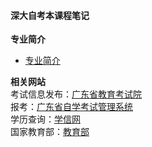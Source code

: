 #### 深大自考本课程笔记

**专业简介**

- [专业简介](https://mp.weixin.qq.com/s/H1L4ViN397NQcKXh1v0QAA)

**相关网站**  
考试信息发布：[广东省教育考试院](https://eea.gd.gov.cn/)  
报考：[广东省自学考试管理系统](https://www.eeagd.edu.cn/selfec/)  
学历查询：[学信网](https://www.chsi.com.cn/)  
国家教育部：[教育部](http://www.moe.gov.cn/)
